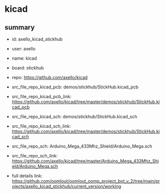 # kicad
 
## summary 
* id: axello_kicad_stickhub
* user: axello
* name: kicad
* board: stickhub
* repo: https://github.com/axello/kicad
* src_file_repo_kicad_pcb: demos/stickhub/StickHub.kicad_pcb
* src_file_repo_kicad_pcb_link: https://github.com/axello/kicad/tree/master/demos/stickhub/StickHub.kicad_pcb
* src_file_repo_kicad_sch: demos/stickhub/StickHub.kicad_sch
* src_file_repo_kicad_sch_link: https://github.com/axello/kicad/tree/master/demos/stickhub/StickHub.kicad_sch

* src_file_repo_sch: Arduino_Mega_433Mhz_Shield/Arduino_Mega.sch
* src_file_repo_sch_link: https://github.com/axello/kicad/tree/master/Arduino_Mega_433Mhz_Shield/Arduino_Mega.sch
* full details link: https://github.com/oomlout/oomlout_oomp_project_bot_v_2/tree/main/projects/axello_kicad_stickhub/current_version/working  






